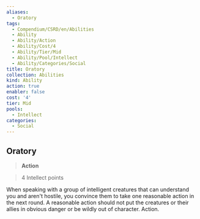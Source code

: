 ```yaml
---
aliases:
  - Oratory
tags:
  - Compendium/CSRD/en/Abilities
  - Ability
  - Ability/Action
  - Ability/Cost/4
  - Ability/Tier/Mid
  - Ability/Pool/Intellect
  - Ability/Categories/Social
title: Oratory
collection: Abilities
kind: Ability
action: true
enabler: false
cost: '4'
tier: Mid
pools:
  - Intellect
categories:
  - Social
---
```

## Oratory    
>**Action**    
>4 Intellect points  
    
When speaking with a group of intelligent creatures that can understand you and aren't hostile, you convince them to take one reasonable action in the next round. A reasonable action should not put the creatures or their allies in obvious danger or be wildly out of character. Action.